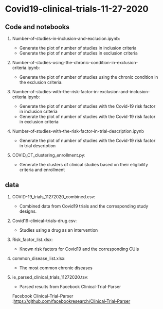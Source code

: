 # Covid19-clinical-trials-11-27-2020

## Code and notebooks
   1. Number-of-studies-in-inclusion-and-exclusion.ipynb: 
      - Generate the plot of number of studies in inclusion criteria 
      - Generate the plot of number of studies in exclusion criteria
      
   2. Number-of-studies-using-the-chronic-condition-in-exclusion-criteria.ipynb: 
      - Generate the plot of number of studies using the chronic condition in the exclusion criteria.

   3. Number-of-studies-with-the-risk-factor-in-exclusion-and-inclusion-criteria.ipynb:
      - Generate the plot of number of studies with the Covid-19 risk factor in inclusion criteria
      - Generate the plot of number of studies with the Covid-19 risk factor in exclusion criteria

   4. Number-of-studies-with-the-risk-factor-in-trial-description.ipynb
      - Generate the plot of number of studies with the Covid-19 risk factor in trial description
   
   5. COVID_CT_clustering_enrollment.py:
      - Generate the clusters of clinical studies based on their eligibility criteria and enrollment


## data
   1. COVID-19_trials_11272020_combined.csv: 
      - Combined data from Covid19 trials and the corresponding study designs.
 
 
   2. Covid19-clinical-trials-drug.csv:
      - Studies using a drug as an intervention

   3. Risk_factor_list.xlsx:
      - Known risk factors for Covid19 and the corresponding CUIs
      
   4. common_disease_list.xlsx:
      - The most common chronic diseases
   
   5. ie_parsed_clinical_trials_11272020.tsv:
      - Parsed results from Facebook Clinical-Trial-Parser
      
      Facebook Clinical-Trial-Parser :https://github.com/facebookresearch/Clinical-Trial-Parser
